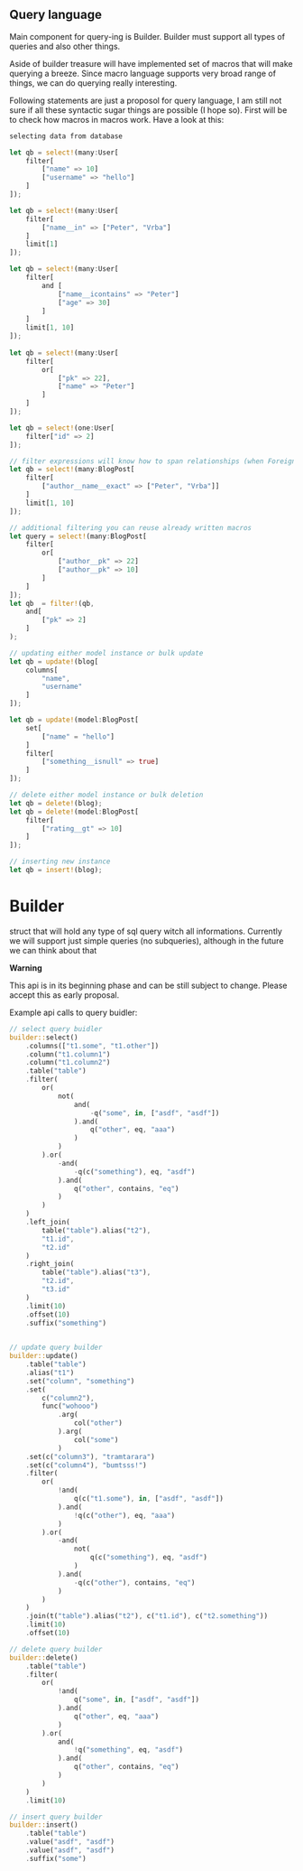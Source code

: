 Query language
--------------

Main component for query-ing is Builder. Builder must support all types of queries and also 
other things.

Aside of builder treasure will have implemented set of macros that will make querying a breeze.
Since macro language supports very broad range of things, we can do querying really interesting.

Following statements are just a proposol for query language, I am still not sure if all these syntactic
sugar things are possible (I hope so). First will be to check how macros in macros work.
Have a look at this:

```rust
selecting data from database

let qb = select!(many:User[
    filter[
        ["name" => 10]
        ["username" => "hello"]
    ]
]);

let qb = select!(many:User[
    filter[
        ["name__in" => ["Peter", "Vrba"]
    ]
    limit[1]
]);

let qb = select!(many:User[
    filter[
        and [
            ["name__icontains" => "Peter"]
            ["age" => 30]
        ]
    ] 
    limit[1, 10]
]);
    
let qb = select!(many:User[
    filter[
        or[
            ["pk" => 22], 
            ["name" => "Peter"]
        ]
    ]
]);

let qb = select!(one:User[
    filter["id" => 2]
]);

// filter expressions will know how to span relationships (when ForeignKey will be implemented
let qb = select!(many:BlogPost[
    filter[
        ["author__name__exact" => ["Peter", "Vrba"]]
    ]
    limit[1, 10]
]);

// additional filtering you can reuse already written macros
let query = select!(many:BlogPost[
    filter[
        or[ 
            ["author__pk" => 22] 
            ["author__pk" => 10]
        ]
    ]
]);
let qb  = filter!(qb, 
    and[
        ["pk" => 2]
    ]
);

// updating either model instance or bulk update
let qb = update!(blog[
    columns[
        "name",
        "username"
    ]
]);

let qb = update!(model:BlogPost[ 
    set[
        ["name" = "hello"]
    ]
    filter[
        ["something__isnull" => true]
    ]
]);

// delete either model instance or bulk deletion
let qb = delete!(blog);
let qb = delete!(model:BlogPost[
    filter[
        ["rating__gt" => 10]
    ]
]);

// inserting new instance
let qb = insert!(blog);

```


Builder
============

struct that will hold any type of sql query witch all informations.
Currently we will support just simple queries (no subqueries), although in the future we can think about that


**Warning**

This api is in its beginning phase and can be still subject to change. Please accept this as early proposal.

Example api calls to query buidler:

```rust
// select query buidler
builder::select()
	.columns(["t1.some", "t1.other"])
	.column("t1.column1")
	.column("t1.column2")
	.table("table")
	.filter(
		or(
			not(
				and(
					-q("some", in, ["asdf", "asdf"])
				).and(
					q("other", eq, "aaa")
				)
			)
		).or(
			-and(
                -q(c("something"), eq, "asdf")
			).and(
				q("other", contains, "eq")
			)
		)
	)
	.left_join(
		table("table").alias("t2"),
		"t1.id",
		"t2.id"
	)
	.right_join(
		table("table").alias("t3"),
		"t2.id",
		"t3.id"
	)
	.limit(10)
	.offset(10)
	.suffix("something")
	

// update query builder
builder::update()
	.table("table")
	.alias("t1")
	.set("column", "something")
	.set(
	    c("column2"), 
	    func("wohooo")
	        .arg(
	            col("other")
	        ).arg(
	            col("some")
	        )
	.set(c("column3"), "tramtarara")
	.set(c("column4"), "bumtsss!")
	.filter(
		or(
            !and(
                q(c("t1.some"), in, ["asdf", "asdf"])
            ).and(
                !q(c("other"), eq, "aaa")
            )
		).or(
		    -and(
				not(
					q(c("something"), eq, "asdf")
				)
			).and(
				-q(c("other"), contains, "eq")
			)
		)
	)
	.join(t("table").alias("t2"), c("t1.id"), c("t2.something"))
	.limit(10)
	.offset(10)

// delete query builder
builder::delete()
	.table("table")
	.filter(
		or(
            !and(
                q("some", in, ["asdf", "asdf"])
            ).and(
                q("other", eq, "aaa")
            )
		).or(
			and(
                !q("something", eq, "asdf")
			).and(
				q("other", contains, "eq")
			)
		)
	)
	.limit(10)

// insert query builder
builder::insert()
	.table("table")
	.value("asdf", "asdf")
	.value("asdf", "asdf")
	.suffix("some")
```
